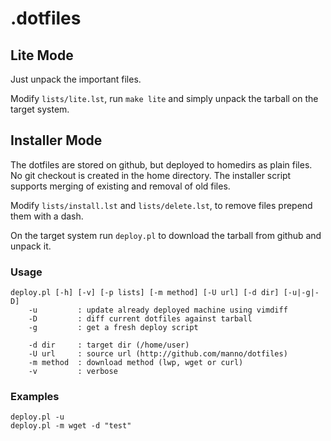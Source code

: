 .dotfiles
========

Lite Mode
---------

Just unpack the important files.

Modify `lists/lite.lst`, run `make lite` and simply unpack the tarball on the target system.

Installer Mode
--------------

The dotfiles are stored on github, but deployed to homedirs as plain files. No git checkout is created in the home directory.
The installer script supports merging of existing and removal of old files.

Modify `lists/install.lst` and `lists/delete.lst`, to remove files prepend them with a dash.

On the target system run `deploy.pl` to download the tarball from github and unpack it.

### Usage

    deploy.pl [-h] [-v] [-p lists] [-m method] [-U url] [-d dir] [-u|-g|-D]
        -u         : update already deployed machine using vimdiff
        -D         : diff current dotfiles against tarball
        -g         : get a fresh deploy script

        -d dir     : target dir (/home/user)
        -U url     : source url (http://github.com/manno/dotfiles)
        -m method  : download method (lwp, wget or curl)
        -v         : verbose

### Examples

    deploy.pl -u
    deploy.pl -m wget -d "test"
